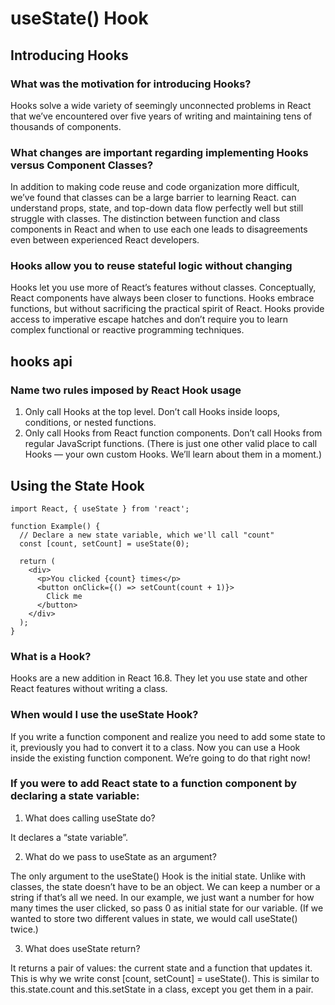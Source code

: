 # useState() Hook


## Introducing Hooks

### What was the motivation for introducing Hooks?

Hooks solve a wide variety of seemingly unconnected problems in React that we’ve encountered over five years of writing and maintaining tens of thousands of components.

### What changes are important regarding implementing Hooks versus Component Classes?

In addition to making code reuse and code organization more difficult, we’ve found that classes can be a large barrier to learning React. 
can understand props, state, and top-down data flow perfectly well but still struggle with classes. The distinction between function and class components in React and when to use each one leads to disagreements even between experienced React developers.

### Hooks allow you to reuse stateful logic without changing

Hooks let you use more of React’s features without classes. Conceptually, React components have always been closer to functions. Hooks embrace functions, but without sacrificing the practical spirit of React. Hooks provide access to imperative escape hatches and don’t require you to learn complex functional or reactive programming techniques.


## hooks api

### Name two rules imposed by React Hook usage

1. Only call Hooks at the top level. Don’t call Hooks inside loops, conditions, or nested functions.
2. Only call Hooks from React function components. Don’t call Hooks from regular JavaScript functions. (There is just one other valid place to call Hooks — your own custom Hooks. We’ll learn about them in a moment.)

## Using the State Hook

``` 
import React, { useState } from 'react';

function Example() {
  // Declare a new state variable, which we'll call "count"
  const [count, setCount] = useState(0);

  return (
    <div>
      <p>You clicked {count} times</p>
      <button onClick={() => setCount(count + 1)}>
        Click me
      </button>
    </div>
  );
}
```

### What is a Hook?


Hooks are a new addition in React 16.8. They let you use state and other React features without writing a class.

### When would I use the useState Hook?


If you write a function component and realize you need to add some state to it, previously you had to convert it to a class. Now you can use a Hook inside the existing function component. We’re going to do that right now!

### If you were to add React state to a function component by declaring a state variable:

1. What does calling useState do?

It declares a “state variable”.

2. What do we pass to useState as an argument?

The only argument to the useState() Hook is the initial state. Unlike with classes, the state doesn’t have to be an object. We can keep a number or a string if that’s all we need. In our example, we just want a number for how many times the user clicked, so pass 0 as initial state for our variable. (If we wanted to store two different values in state, we would call useState() twice.)

3. What does useState return?

 It returns a pair of values: the current state and a function that updates it. This is why we write const [count, setCount] = useState(). This is similar to this.state.count and this.setState in a class, except you get them in a pair.
